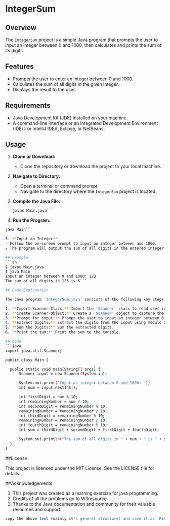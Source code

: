 # IntegerSum

## Overview

The `IntegerSum` project is a simple Java program that prompts the user to input an integer between 0 and 1000, then calculates and prints the sum of its digits.

## Features

- Prompts the user to enter an integer between 0 and 1000.
- Calculates the sum of all digits in the given integer.
- Displays the result to the user.

## Requirements

- Java Development Kit (JDK) installed on your machine.
- A command-line interface or an Integrated Development Environment (IDE) like IntelliJ IDEA, Eclipse, or NetBeans.

## Usage

1. **Clone or Download:**
   - Clone the repository or download the project to your local machine.

2. **Navigate to Directory:**
   - Open a terminal or command prompt.
   - Navigate to the directory where the `IntegerSum` project is located.

3. **Compile the Java File:**
   ```sh
   javac Main.java```

4. **Run the Program:**
  ```sh
  java Main```

5. **Input an Integer**
  - Follow the on-screen prompt to input an integer between and 1000.
  - The program will output the sum of all digits in the entered integer.

## Example
  ```sh
  $ javac Main.java
  $ java Main
  Input an integer between 0 and 1000: 123
  The sum of all digits in 123 is 6```

## Code Explanation

The Java program 'IntegerSum.java' consists of the following key steps:

1. **Import Scanner Class:** Import the 'Scanner' class to read user input.
2. **Create Scanner Object:** Create a 'Scanner' object to capture the input from the user.
3. **Prompt for input:** Prompt the user to input an integer between 0 and 1000.
4. **Extract Digits:** Extract the digits from the input using modulo and division operations.
5. **Sum the Digits:** Sum the extracted digits.
6. **Print the sum:** Print the sum to the console.

## code
```java
import java.util.Scanner;

public class Main {

    public static void main(String[] args) {
        Scanner input = new Scanner(System.in);

        System.out.print("Input an integer between 0 and 1000: ");
        int num = input.nextInt();

        int firstDigit = num % 10;
        int remainingNumber = num / 10;
        int secondDigit = remainingNumber % 10;
        remainingNumber = remainingNumber / 10;
        int thirdDigit = remainingNumber % 10;
        remainingNumber = remainingNumber / 10;
        int fourthDigit = remainingNumber % 10;
        int sum = thirdDigit + secondDigit + firstDigit + fourthDigit;

        System.out.println("The sum of all digits in " + num + " is " + sum);
    }
}
```

##License

This project is licensed under the MIT License. See the LICENSE file for details.

##Acknowledgements

1. This project was created as a learning exersize for java programming.
2. Credits of all the problems go to W3resource.
3. Thanks to the Java documentation and community for their valuable resources and support.
```javascript
copy the above text (mainly it's general structure) and save it as `README.md` in your project directory. This will provide a decent structure to your README for your project.
``` 
